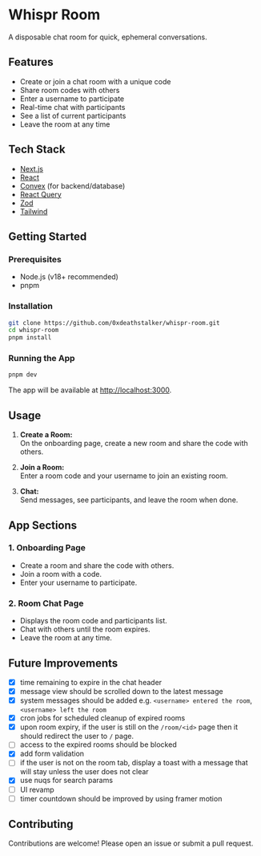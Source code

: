 # Whispr Room

A disposable chat room for quick, ephemeral conversations.

## Features

- Create or join a chat room with a unique code
- Share room codes with others
- Enter a username to participate
- Real-time chat with participants
- See a list of current participants
- Leave the room at any time

## Tech Stack

- [Next.js](https://nextjs.org/)
- [React](https://react.dev/)
- [Convex](https://convex.dev/) (for backend/database)
- [React Query](https://tanstack.com/query/latest)
- [Zod](https://zod.dev/)
- [Tailwind](https://tailwindcss.com/)

## Getting Started

### Prerequisites

- Node.js (v18+ recommended)
- pnpm

### Installation

```bash
git clone https://github.com/0xdeathstalker/whispr-room.git
cd whispr-room
pnpm install
```

### Running the App

```bash
pnpm dev
```

The app will be available at [http://localhost:3000](http://localhost:3000).

## Usage

1. **Create a Room:**  
   On the onboarding page, create a new room and share the code with others.

2. **Join a Room:**  
   Enter a room code and your username to join an existing room.

3. **Chat:**  
   Send messages, see participants, and leave the room when done.

## App Sections

### 1. Onboarding Page

- Create a room and share the code with others.
- Join a room with a code.
- Enter your username to participate.

### 2. Room Chat Page

- Displays the room code and participants list.
- Chat with others until the room expires.
- Leave the room at any time.

<!-- ## Screenshots -->

<!-- Add screenshots or GIFs here if available -->

## Future Improvements

- [x] time remaining to expire in the chat header
- [x] message view should be scrolled down to the latest message
- [x] system messages should be added e.g. `<username> entered the room`, `<username> left the room`
- [x] cron jobs for scheduled cleanup of expired rooms
- [x] upon room expiry, if the user is still on the `/room/<id>` page then it should redirect the user to `/` page.
- [ ] access to the expired rooms should be blocked
- [x] add form validation
- [ ] if the user is not on the room tab, display a toast with a message that will stay unless the user does not clear
- [x] use nuqs for search params
- [ ] UI revamp
- [ ] timer countdown should be improved by using framer motion

## Contributing

Contributions are welcome! Please open an issue or submit a pull request.
